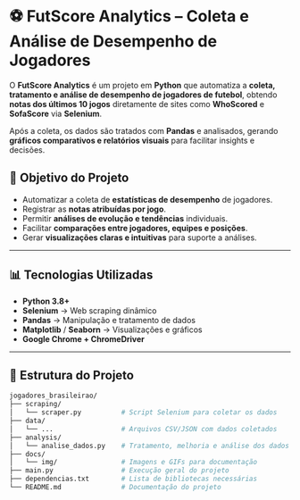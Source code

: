 # ⚽ FutScore Analytics – Coleta e Análise de Desempenho de Jogadores

O **FutScore Analytics** é um projeto em **Python** que automatiza a **coleta, tratamento e análise de desempenho de jogadores de futebol**, obtendo **notas dos últimos 10 jogos** diretamente de sites como **WhoScored** e **SofaScore** via **Selenium**.  

Após a coleta, os dados são tratados com **Pandas** e analisados, gerando **gráficos comparativos e relatórios visuais** para facilitar insights e decisões.


## 🎯 Objetivo do Projeto

- Automatizar a coleta de **estatísticas de desempenho** de jogadores.
- Registrar as **notas atribuídas por jogo**.
- Permitir **análises de evolução e tendências** individuais.
- Facilitar **comparações entre jogadores, equipes e posições**.
- Gerar **visualizações claras e intuitivas** para suporte a análises.

---

## 📊 Tecnologias Utilizadas

- **Python 3.8+**
- **Selenium** → Web scraping dinâmico
- **Pandas** → Manipulação e tratamento de dados
- **Matplotlib** / **Seaborn** → Visualizações e gráficos
- **Google Chrome + ChromeDriver**

---

## 📂 Estrutura do Projeto

```bash
jogadores_brasileirao/
├── scraping/
│   └── scraper.py          # Script Selenium para coletar os dados
├── data/
│   └── ...                 # Arquivos CSV/JSON com dados coletados
├── analysis/
│   └── analise_dados.py    # Tratamento, melhoria e análise dos dados
├── docs/
│   └── img/                # Imagens e GIFs para documentação
├── main.py                 # Execução geral do projeto
├── dependencias.txt        # Lista de bibliotecas necessárias
└── README.md               # Documentação do projeto
